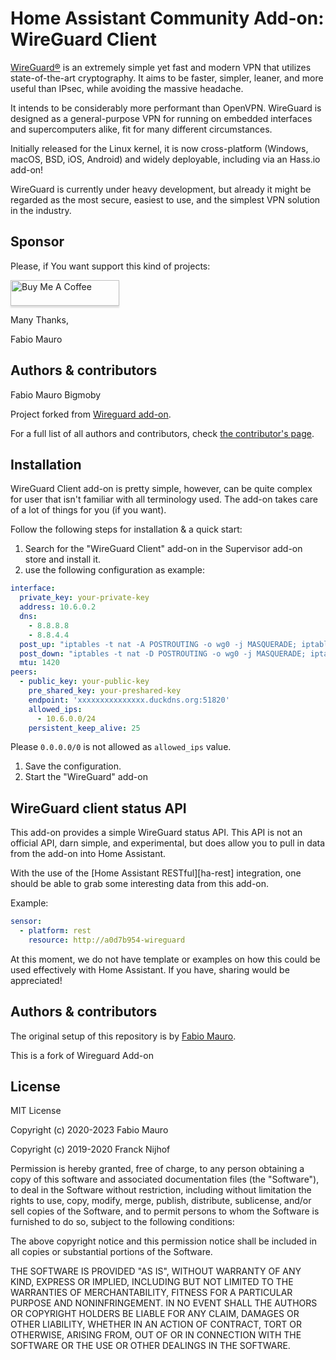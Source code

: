 # Home Assistant Community Add-on: WireGuard Client

[WireGuard®][wireguard] is an extremely simple yet fast and modern VPN that
utilizes state-of-the-art cryptography. It aims to be faster, simpler, leaner,
and more useful than IPsec, while avoiding the massive headache.

It intends to be considerably more performant than OpenVPN. WireGuard is
designed as a general-purpose VPN for running on embedded interfaces and
supercomputers alike, fit for many different circumstances.

Initially released for the Linux kernel, it is now cross-platform (Windows,
macOS, BSD, iOS, Android) and widely deployable,
including via an Hass.io add-on!

WireGuard is currently under heavy development, but already it might be
regarded as the most secure, easiest to use, and the simplest VPN solution
in the industry.

## Sponsor

Please, if You want support this kind of projects:

<a href="https://www.buymeacoffee.com/bigmoby" target="_blank"><img src="https://www.buymeacoffee.com/assets/img/custom_images/orange_img.png" alt="Buy Me A Coffee" style="height: 41px !important;width: 174px !important;box-shadow: 0px 3px 2px 0px rgba(190, 190, 190, 0.5) !important;-webkit-box-shadow: 0px 3px 2px 0px rgba(190, 190, 190, 0.5) !important;" ></a>

Many Thanks,

Fabio Mauro

## Authors & contributors

Fabio Mauro Bigmoby

Project forked from [Wireguard add-on][original_project].

For a full list of all authors and contributors,
check [the contributor's page][contributors].

## Installation

WireGuard Client add-on is pretty simple, however, can be quite complex for user that isn't
familiar with all terminology used. The add-on takes care of a lot of things
for you (if you want).

Follow the following steps for installation & a quick start:

1. Search for the "WireGuard Client" add-on in the Supervisor add-on store
   and install it.
1. use the following configuration as example: 

```yaml
interface:
  private_key: your-private-key
  address: 10.6.0.2
  dns:
    - 8.8.8.8
    - 8.8.4.4
  post_up: "iptables -t nat -A POSTROUTING -o wg0 -j MASQUERADE; iptables -A FORWARD -p tcp --tcp-flags SYN,RST SYN -j TCPMSS --clamp-mss-to-pmtu"
  post_down: "iptables -t nat -D POSTROUTING -o wg0 -j MASQUERADE; iptables -D FORWARD -p tcp --tcp-flags SYN,RST SYN -j TCPMSS --clamp-mss-to-pmtu"
  mtu: 1420
peers:
  - public_key: your-public-key
    pre_shared_key: your-preshared-key
    endpoint: 'xxxxxxxxxxxxxxx.duckdns.org:51820'
    allowed_ips:
      - 10.6.0.0/24
    persistent_keep_alive: 25
```

Please `0.0.0.0/0` is not allowed as `allowed_ips` value.

1. Save the configuration.
1. Start the "WireGuard" add-on

## WireGuard client status API

This add-on provides a simple WireGuard status API. This API is not an
official API, darn simple, and experimental, but does allow you to pull
in data from the add-on into Home Assistant.

With the use of the [Home Assistant RESTful][ha-rest] integration, one should
be able to grab some interesting data from this add-on.

Example:

```yaml
sensor:
  - platform: rest
    resource: http://a0d7b954-wireguard
```

At this moment, we do not have template or examples on how this could be
used effectively with Home Assistant.
If you have, sharing would be appreciated!

## Authors & contributors

The original setup of this repository is by [Fabio Mauro][bigmoby].

This is a fork of Wireguard Add-on 

## License

MIT License

Copyright (c) 2020-2023 Fabio Mauro

Copyright (c) 2019-2020 Franck Nijhof

Permission is hereby granted, free of charge, to any person obtaining a copy
of this software and associated documentation files (the "Software"), to deal
in the Software without restriction, including without limitation the rights
to use, copy, modify, merge, publish, distribute, sublicense, and/or sell
copies of the Software, and to permit persons to whom the Software is
furnished to do so, subject to the following conditions:

The above copyright notice and this permission notice shall be included in all
copies or substantial portions of the Software.

THE SOFTWARE IS PROVIDED "AS IS", WITHOUT WARRANTY OF ANY KIND, EXPRESS OR
IMPLIED, INCLUDING BUT NOT LIMITED TO THE WARRANTIES OF MERCHANTABILITY,
FITNESS FOR A PARTICULAR PURPOSE AND NONINFRINGEMENT. IN NO EVENT SHALL THE
AUTHORS OR COPYRIGHT HOLDERS BE LIABLE FOR ANY CLAIM, DAMAGES OR OTHER
LIABILITY, WHETHER IN AN ACTION OF CONTRACT, TORT OR OTHERWISE, ARISING FROM,
OUT OF OR IN CONNECTION WITH THE SOFTWARE OR THE USE OR OTHER DEALINGS IN THE
SOFTWARE.

[bigmoby]: https://github.com/bigmoby
[wireguard]: https://www.wireguard.com
[original_project]: https://github.com/hassio-addons/addon-wireguard
[contributors]: https://github.com/bigmoby/addon-wireguard-client/graphs/contributors
